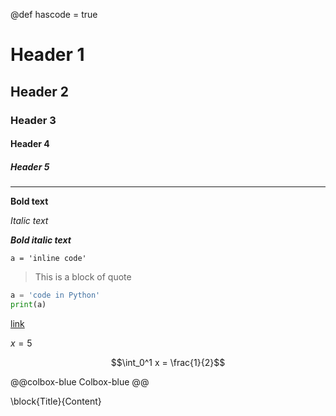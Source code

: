 @def hascode = true

# Header 1

## Header 2

### Header 3

#### Header 4

##### Header 5

---

**Bold text**

*Italic text*

**_Bold italic text_**

`a = 'inline code'`

> This is 
> a block 
> of quote


```python
a = 'code in Python'
print(a)
```

[link](../#)

$x=5$

$$\int_0^1 x = \frac{1}{2}$$

@@colbox-blue
    Colbox-blue
@@

\block{Title}{Content}